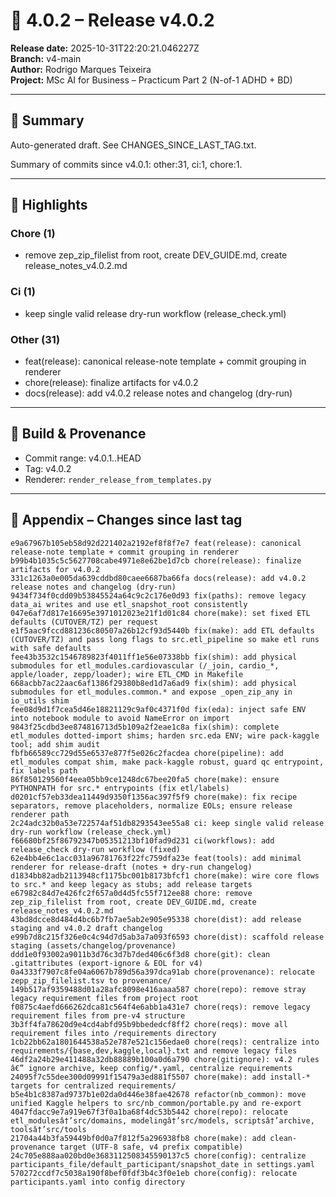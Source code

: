 
# 🚀 4.0.2 – Release v4.0.2

**Release date:** 2025-10-31T22:20:21.046227Z  
**Branch:** v4-main  
**Author:** Rodrigo Marques Teixeira  
**Project:** MSc AI for Business – Practicum Part 2 (N-of-1 ADHD + BD)

---

## 🧩 Summary
Auto-generated draft. See CHANGES_SINCE_LAST_TAG.txt.

Summary of commits since v4.0.1: other:31, ci:1, chore:1.

---

## 🌿 Highlights
### Chore (1)
- remove zep_zip_filelist from root, create DEV_GUIDE.md, create release_notes_v4.0.2.md

### Ci (1)
- keep single valid release dry-run workflow (release_check.yml)

### Other (31)
- feat(release): canonical release-note template + commit grouping in renderer
- chore(release): finalize artifacts for v4.0.2
- docs(release): add v4.0.2 release notes and changelog (dry-run)

---

## 🧱 Build & Provenance
* Commit range: v4.0.1..HEAD
* Tag: v4.0.2
* Renderer: `render_release_from_templates.py`

---

## 🔎 Appendix – Changes since last tag
```text
e9a67967b105eb58d92d221402a2192ef8f8f7e7 feat(release): canonical release-note template + commit grouping in renderer
b99b4b1035c5c5627708cabe4971e8e62be1d7cb chore(release): finalize artifacts for v4.0.2
331c1263a0e005da639cddbd80caee6687ba66fa docs(release): add v4.0.2 release notes and changelog (dry-run)
9434f734f0cdd09b53845524a64c9c2c176e0d93 fix(paths): remove legacy data_ai writes and use etl_snapshot_root consistently
047e6af7d817e16695e3971012023e21f1d01c84 chore(make): set fixed ETL defaults (CUTOVER/TZ) per request
e1f5aac9fccd881236c80507a26b12cf93d5440b fix(make): add ETL defaults (CUTOVER/TZ) and pass long flags to src.etl_pipeline so make etl runs with safe defaults
fee43b3532c1546789823f4011ff1e56e07338bb fix(shim): add physical submodules for etl_modules.cardiovascular (/_join, cardio_*, apple/loader, zepp/loader); wire ETL_CMD in Makefile
668acbb7ac22aac6af1386f29380b8ed1d7a6ad9 fix(shim): add physical submodules for etl_modules.common.* and expose _open_zip_any in io_utils shim
fee08d9d1f7cea5d46e18821129c9af0c4371f0d fix(eda): inject safe ENV into notebook module to avoid NameError on import
9843f25cdbd3ee874816713d5b109a2f2eae1c8a fix(shim): complete etl_modules dotted-import shims; harden src.eda ENV; wire pack-kaggle tool; add shim audit
fbfb66589cc729d55e6537e877f5e026c2facdea chore(pipeline): add etl_modules compat shim, make pack-kaggle robust, guard qc entrypoint, fix labels path
86f850129560f4eea05bb9ce1248dc67bee20fa5 chore(make): ensure PYTHONPATH for src.* entrypoints (fix etl/labels)
d0201cf57eb33dea11449d9350f1356ac397f5f9 chore(make): fix recipe separators, remove placeholders, normalize EOLs; ensure release renderer path
2c24adc32b0a53e722574af51db8293543ee55a8 ci: keep single valid release dry-run workflow (release_check.yml)
f66680bf25f86792347b05351213bf10fad9d231 ci(workflows): add release_check dry-run workflow (fixed)
62e4bb4e6c1acc031a96781763f22fc759dfa23e feat(tools): add minimal renderer for release-draft (notes + dry-run changelog)
d1834bb82adb2113948cf1175bc001b8173bfcf1 chore(make): wire core flows to src.* and keep legacy as stubs; add release targets
e67982c84d7e426fc2f657a0d4d5fc55f712ee88 chore: remove zep_zip_filelist from root, create DEV_GUIDE.md, create release_notes_v4.0.2.md
43bd8dcce8d484d4bc6b7fb7ae5ab2e905e95338 chore(dist): add release staging and v4.0.2 draft changelog
e99b7d8c215f326e0c4c94d7d5ab3a7a093f6593 chore(dist): scaffold release staging (assets/changelog/provenance)
ddd1e0f93002a9011b3d76c3d7b7ded406c6f3d8 chore(git): clean .gitattributes (export-ignore & EOL for v4)
0a4333f7907c8fe04a6067b789d56a397dca91ab chore(provenance): relocate zepp_zip_filelist.tsv to provenance/
149b517af9359488d01a28afc8098e416aaaa587 chore(repo): remove stray legacy requirement files from project root
f0875c4aefd666262dca81c564f4e6abb1a431e7 chore(reqs): remove legacy requirement files from pre-v4 structure
3b3ff4fa78620d9e4cd4abfd95b9bbededcf8ff2 chore(reqs): move all requirement files into /requirements directory
1cb22bb62a1801644538a52e787e521c156edae0 chore(reqs): centralize into requirements/{base,dev,kaggle,local}.txt and remove legacy files
46df2a24b29e411488a32db88889b100a0d6a790 chore(gitignore): v4.2 rules â€” ignore archive, keep config/*.yaml, centralize requirements
24095f7c55dee300d09991f15479a3ed881f5507 chore(make): add install-* targets for centralized requirements/
b5e4b1c8387ad9737b1e02da0d446e38fae42678 refactor(nb_common): move unified Kaggle helpers to src/nb_common/portable.py and re-export
4047fdacc9e7a919e67f3f0a1ba68f4dc53b5442 chore(repo): relocate etl_modulesâ†’src/domains, modelingâ†’src/models, scriptsâ†’archive, toolsâ†’src/tools
21704a44b3fa59449bf0d0a7f812f5a296938fb8 chore(make): add clean-provenance target (UTF-8 safe, v4 prefix compatible)
24c705e888aa020bd0e3683112508345590137c5 chore(config): centralize participants_file/default_participant/snapshot_date in settings.yaml
570272ccdf7c5038a190f8bef0fdf3b4c3f0e1eb chore(config): relocate participants.yaml into config directory
```

